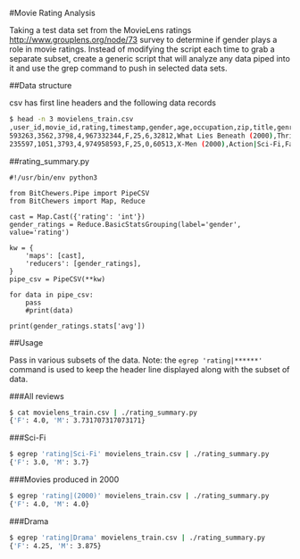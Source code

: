 #Movie Rating Analysis

Taking a test data set from the MovieLens ratings http://www.grouplens.org/node/73 survey to
determine if gender plays a role in movie ratings.  Instead of modifying the script each time to
grab a separate subset, create a generic script that will analyze any data piped into it and
use the grep command to push in selected data sets.


##Data structure

csv has first line headers and the following data records
```bash
$ head -n 3 movielens_train.csv 
,user_id,movie_id,rating,timestamp,gender,age,occupation,zip,title,genres,for_testing
593263,3562,3798,4,967332344,F,25,6,32812,What Lies Beneath (2000),Thriller,False
235597,1051,3793,4,974958593,F,25,0,60513,X-Men (2000),Action|Sci-Fi,False
```

##rating_summary.py
```python3
#!/usr/bin/env python3

from BitChewers.Pipe import PipeCSV
from BitChewers import Map, Reduce

cast = Map.Cast({'rating': 'int'})
gender_ratings = Reduce.BasicStatsGrouping(label='gender', value='rating')

kw = {
    'maps': [cast],
    'reducers': [gender_ratings],
}
pipe_csv = PipeCSV(**kw)

for data in pipe_csv:
    pass
    #print(data)

print(gender_ratings.stats['avg'])
```

##Usage

Pass in various subsets of the data.  Note: the `egrep 'rating|******'` command is used to keep the header line displayed along with the subset of data.

###All reviews

```bash
$ cat movielens_train.csv | ./rating_summary.py 
{'F': 4.0, 'M': 3.731707317073171}
```

###Sci-Fi
```bash
$ egrep 'rating|Sci-Fi' movielens_train.csv | ./rating_summary.py 
{'F': 3.0, 'M': 3.7}
```

###Movies produced in 2000
```bash
$ egrep 'rating|(2000)' movielens_train.csv | ./rating_summary.py 
{'F': 4.0, 'M': 4.0}
```

###Drama
```bash
$ egrep 'rating|Drama' movielens_train.csv | ./rating_summary.py 
{'F': 4.25, 'M': 3.875}
```
